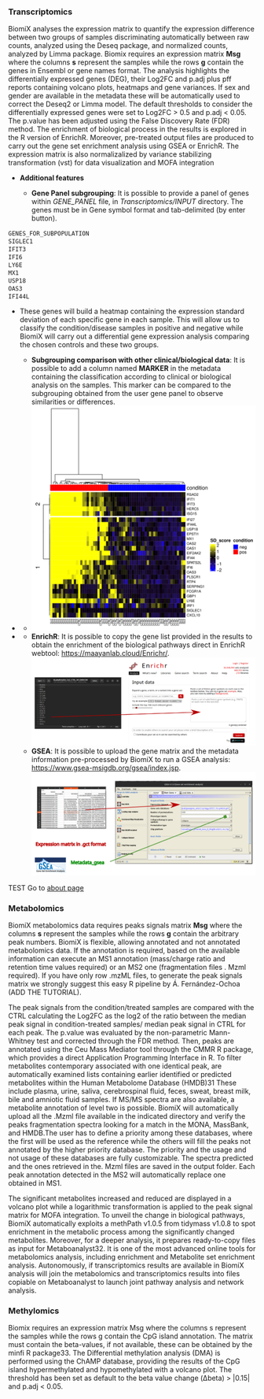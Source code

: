 ### Transcriptomics

BiomiX analyses the expression matrix to quantify the expression difference between two groups of samples discriminating automatically between raw counts, analyzed using the Deseq package, and normalized counts, analyzed by Limma package. Biomix requires an expression matrix **Msg** where the columns **s** represent the samples while the rows **g** contain the genes in Ensembl or gene names format. The analysis highlights the differentially expressed genes (DEG), their Log2FC and p.adj plus pff reports containing volcano plots, heatmaps and gene variances. If sex and gender are available in the metadata these will be automatically used to correct the Deseq2 or Limma model. The default thresholds to consider the differentially expressed genes were set to Log2FC > 0.5 and p.adj < 0.05. The p.value has been adjusted using the False Discovery Rate (FDR) method. The enrichment of biological process in the results is explored in the R version of EnrichR. Moreover, pre-treated output files are produced to carry out the gene set enrichment analysis using GSEA or EnrichR. The expression matrix is also normalizalized by variance stabilizing transformation (vst) for data visualization and MOFA integration

  - **Additional features**
    
    - **Gene Panel subgrouping**: It is possible to provide a panel of genes within *GENE_PANEL* file, in *Transcriptomics/INPUT* directory. The genes must be in Gene symbol format and tab-delimited (by enter button). 

  ```
GENES_FOR_SUBPOPULATION
SIGLEC1
IFIT3
IFI6
LY6E
MX1
USP18
OAS3
IFI44L
  ```
  - These genes will build a heatmap containing the expression standard deviation of each specific gene in each sample. This will allow 
   us to classify the condition/disease samples in positive and negative while BiomiX will carry out a differential gene expression 
   analysis comparing the chosen controls and these two groups.
    - **Subgrouping comparison with other clinical/biological data**: It is possible to add a column named **MARKER** in the metadata containing the classification according to clinical or biological analysis on the samples. This marker can be compared to the subgrouping obtained from the user gene panel to observe similarities or differences.

  - - ![alt text](https://github.com/IxI-97/IxI-97.github.io/blob/main/Heatmap_BLymphocytes_CTRL_vs_SLE2.svg?raw=true)
  - - **EnrichR**: It is possible to copy the gene list provided in the results to obtain the enrichment of the biological pathways direct in EnrichR webtool: https://maayanlab.cloud/Enrichr/.
  ![alt text](https://github.com/IxI-97/IxI-97.github.io/blob/main/enrichR.svg?raw=true)
    - **GSEA**: It is possible to upload the gene matrix and the metadata information pre-processed by BiomiX to run a GSEA analysis: https://www.gsea-msigdb.org/gsea/index.jsp.
  ![alt text](https://github.com/IxI-97/IxI-97.github.io/blob/main/GSEA2.svg?raw=true)

TEST Go to [about page](about.md)

### Metabolomics

BiomiX metabolomics data requires peaks signals matrix **Msg** where the columns **s** represent the samples while the rows **g** contain the arbitrary peak numbers. BiomiX is flexible, allowing annotated and not annotated metabolomics data. If the
annotation is required, based on the available information can execute an MS1 annotation
(mass/charge ratio and retention time values required) or an MS2 one (fragmentation files . Mzml
required). If you have only row .mzML files, to generate the peak signals matrix we strongly suggest this easy R pipeline by
Á. Fernández-Ochoa (ADD THE TUTORIAL). 

The peak signals from the condition/treated
samples are compared with the CTRL calculating the Log2FC as the log2 of the ratio between the
median peak signal in condition-treated samples/ median peak signal in CTRL for each peak. The
p.value was evaluated by the non-parametric Mann-Whitney test and corrected through the FDR
method. Then, peaks are annotated using the Ceu Mass Mediator tool through the CMMR R
package, which provides a direct Application Programming Interface in R. To filter metabolites
contemporary associated with one identical peak, are automatically examined lists containing earlier
identified or predicted metabolites within the Human Metabolome Database (HMDB)31 These
include plasma, urine, saliva, cerebrospinal fluid, feces, sweat, breast milk, bile and amniotic fluid
samples. If MS/MS spectra are also available, a metabolite annotation of level two is possible.
BiomiX will automatically upload all the .Mzml file available in the indicated directory and verify
the peaks fragmentation spectra looking for a match in the MONA, MassBank, and HMDB.The user has to define a priority among these databases, where the first will be used as the reference while the others will fill the peaks not annotated by the higher priority database. The priority and the usage and not usage of these databases are fully customizable. The spectra predicted and the
ones retrieved in the. Mzml files are saved in the output folder. Each peak annotation detected in the
MS2 will automatically replace one obtained in MS1.

The significant metabolites increased and reduced are displayed in a volcano plot while a
logarithmic transformation is applied to the peak signal matrix for MOFA integration. To unveil the
change in biological pathways, BiomiX automatically exploits a methPath v1.0.5 from tidymass
v1.0.8 to spot enrichment in the metabolic process among the significantly changed metabolites.
Moreover, for a deeper analysis, it prepares ready-to-copy files as input for Metaboanalyst32. It is
one of the most advanced online tools for metabolomics analysis, including enrichment and
Metabolite set enrichment analysis. Autonomously, if transcriptomics results are available in
BiomiX analysis will join the metabolomics and transcriptomics results into files copiable on
Metaboanalyst to launch joint pathway analysis and network analysis.

### Methylomics

Biomix requires an expression matrix Msg where the columns s represent the samples while the rows g contain the CpG island annotation. The matrix must contain the beta-values, if not available, these can be obtained by the minfi R package33. The
Differential methylation analysis (DMA) is performed using the ChAMP database, providing the
results of the CpG island hypermethylated and hypomethylated with a volcano plot. The threshold
has been set as default to the beta value change (Δbeta) > |0.15| and p.adj < 0.05.
